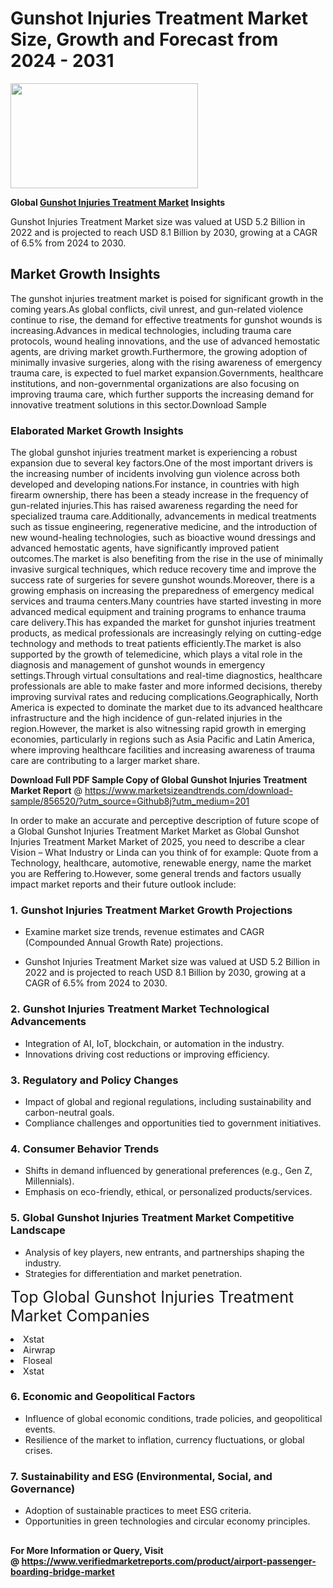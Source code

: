 <H1>Gunshot Injuries Treatment Market Size, Growth and Forecast from 2024 - 2031</H1><img class="aligncenter size-medium wp-image-584254" src="https://thirdeyenews.in/wp-content/uploads/2024/09/Global-Market-Research-300x168.jpeg" alt="" width="300" height="168" /><p><strong>Global&nbsp;<a href="https://www.marketsizeandtrends.com/download-sample/856520/?utm_source=Github8j?utm_medium=201">Gunshot Injuries Treatment Market</a> Insights</strong></p><p>Gunshot Injuries Treatment Market size was valued at USD 5.2 Billion in 2022 and is projected to reach USD 8.1 Billion by 2030, growing at a CAGR of 6.5% from 2024 to 2030.</p><p><h2>Market Growth Insights</h2> The gunshot injuries treatment market is poised for significant growth in the coming years.As global conflicts, civil unrest, and gun-related violence continue to rise, the demand for effective treatments for gunshot wounds is increasing.Advances in medical technologies, including trauma care protocols, wound healing innovations, and the use of advanced hemostatic agents, are driving market growth.Furthermore, the growing adoption of minimally invasive surgeries, along with the rising awareness of emergency trauma care, is expected to fuel market expansion.Governments, healthcare institutions, and non-governmental organizations are also focusing on improving trauma care, which further supports the increasing demand for innovative treatment solutions in this sector.Download Sample <h3>Elaborated Market Growth Insights</h3> The global gunshot injuries treatment market is experiencing a robust expansion due to several key factors.One of the most important drivers is the increasing number of incidents involving gun violence across both developed and developing nations.For instance, in countries with high firearm ownership, there has been a steady increase in the frequency of gun-related injuries.This has raised awareness regarding the need for specialized trauma care.Additionally, advancements in medical treatments such as tissue engineering, regenerative medicine, and the introduction of new wound-healing technologies, such as bioactive wound dressings and advanced hemostatic agents, have significantly improved patient outcomes.The market is also benefiting from the rise in the use of minimally invasive surgical techniques, which reduce recovery time and improve the success rate of surgeries for severe gunshot wounds.Moreover, there is a growing emphasis on increasing the preparedness of emergency medical services and trauma centers.Many countries have started investing in more advanced medical equipment and training programs to enhance trauma care delivery.This has expanded the market for gunshot injuries treatment products, as medical professionals are increasingly relying on cutting-edge technology and methods to treat patients efficiently.The market is also supported by the growth of telemedicine, which plays a vital role in the diagnosis and management of gunshot wounds in emergency settings.Through virtual consultations and real-time diagnostics, healthcare professionals are able to make faster and more informed decisions, thereby improving survival rates and reducing complications.Geographically, North America is expected to dominate the market due to its advanced healthcare infrastructure and the high incidence of gun-related injuries in the region.However, the market is also witnessing rapid growth in emerging economies, particularly in regions such as Asia Pacific and Latin America, where improving healthcare facilities and increasing awareness of trauma care are contributing to a larger market share.</p><p><span class=""><strong>Download Full PDF Sample Copy of Global Gunshot Injuries Treatment Market Report</strong> @ <a href="https://www.marketsizeandtrends.com/download-sample/856520/?utm_source=Github8j?utm_medium=201" target="_blank">https://www.marketsizeandtrends.com/download-sample/856520/?utm_source=Github8j?utm_medium=201</a></span></p><p>In order to make an accurate and perceptive description of future scope of a Global&nbsp;Gunshot Injuries Treatment Market Market as Global&nbsp;Gunshot Injuries Treatment Market Market of 2025, you need to describe a clear Vision &ndash; What Industry or Linda can you think of for example: Quote from a Technology, healthcare, automotive, renewable energy, name the market you are Reffering to.However, some general trends and factors usually impact market reports and their future outlook include:</p><h3>1.&nbsp;<strong>Gunshot Injuries Treatment Market Growth Projections</strong></h3><ul><li>Examine market size trends, revenue estimates and CAGR (Compounded Annual Growth Rate) projections.</li><li><p>Gunshot Injuries Treatment Market size was valued at USD 5.2 Billion in 2022 and is projected to reach USD 8.1 Billion by 2030, growing at a CAGR of 6.5% from 2024 to 2030.</p></li></ul><h3>2.&nbsp;<strong>Gunshot Injuries Treatment Market Technological Advancements</strong></h3><ul><li>Integration of AI, IoT, blockchain, or automation in the industry.</li><li>Innovations driving cost reductions or improving efficiency.</li></ul><h3>3.&nbsp;<strong>Regulatory and Policy Changes</strong></h3><ul><li>Impact of global and regional regulations, including sustainability and carbon-neutral goals.</li><li>Compliance challenges and opportunities tied to government initiatives.</li></ul><h3>4.&nbsp;<strong>Consumer Behavior Trends</strong></h3><ul><li>Shifts in demand influenced by generational preferences (e.g., Gen Z, Millennials).</li><li>Emphasis on eco-friendly, ethical, or personalized products/services.</li></ul><h3>5.&nbsp;<strong>Global Gunshot Injuries Treatment Market Competitive Landscape</strong></h3><ul><li>Analysis of key players, new entrants, and partnerships shaping the industry.</li><li>Strategies for differentiation and market penetration.</li></ul><p data-pm-slice="1 1 []"><span style="color: inherit; font-family: inherit; font-size: 25px;">Top Global Gunshot Injuries Treatment Market Companies</span></p><div class="" data-test-id=""><p><li>Xstat</li><li> Airwrap</li><li> Floseal</li><li> Xstat</li></p></div><h3>6.&nbsp;<strong>Economic and Geopolitical Factors</strong></h3><ul><li>Influence of global economic conditions, trade policies, and geopolitical events.</li><li>Resilience of the market to inflation, currency fluctuations, or global crises.</li></ul><h3>7.&nbsp;<strong>Sustainability and ESG (Environmental, Social, and Governance)</strong></h3><ul><li>Adoption of sustainable practices to meet ESG criteria.</li><li>Opportunities in green technologies and circular economy principles.</li></ul><h2><strong style="font-size: 14px;">For More Information or Query, Visit @&nbsp;</strong><a style="background-color: #ffffff; font-size: 14px;" href="https://www.marketsizeandtrends.com/report/gunshot-injuries-treatment-market/" target="_blank">https://www.verifiedmarketreports.com/product/airport-passenger-boarding-bridge-market</a></h2>